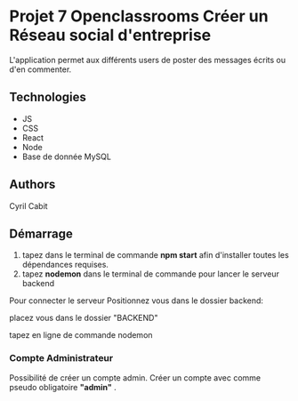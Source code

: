 # Projet 7 Openclassrooms Créer un Réseau social d'entreprise

L'application permet aux différents users de poster des messages écrits ou d'en commenter.

## Technologies

- JS
- CSS
- React
- Node
- Base de donnée MySQL

## Authors

Cyril Cabit 

## Démarrage
1. tapez dans le terminal de commande **npm start** afin d'installer toutes les dépendances requises.
2. tapez **nodemon** dans le terminal de commande pour lancer le serveur backend 


Pour connecter le serveur Positionnez vous dans le dossier backend:

placez vous dans le dossier "BACKEND"

tapez en ligne de commande nodemon

### Compte Administrateur
Possibilité de créer un compte admin.
Créer un compte avec comme pseudo obligatoire **"admin"** .

